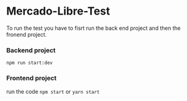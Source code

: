 # Mercado-Libre-Test

To run the test you have to fisrt run the back end project and then the fronend project.

### Backend project

`npm run start:dev`

### Frontend project

run the code
`npm start`
or
`yarn start`
